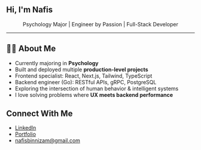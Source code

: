 ## Hi, I'm Nafis

<p align="center">
  Psychology Major | Engineer by Passion | Full-Stack Developer
</p>

---

## 👨‍🎓 About Me

-  Currently majoring in **Psychology**
-  Built and deployed multiple **production-level projects**
-  Frontend specialist: React, Next.js, Tailwind, TypeScript
-  Backend engineer (Go): RESTful APIs, gRPC, PostgreSQL
-  Exploring the intersection of human behavior & intelligent systems
-  I love solving problems where **UX meets backend performance**

## Connect With Me

- [LinkedIn](https://www.linkedin.com/in/nafis-bin-nizam-fahim-a57340275/)
- [Portfolio](https://nafis-bin.github.io/portfolio/)
- nafisbinnizam@gmail.com
